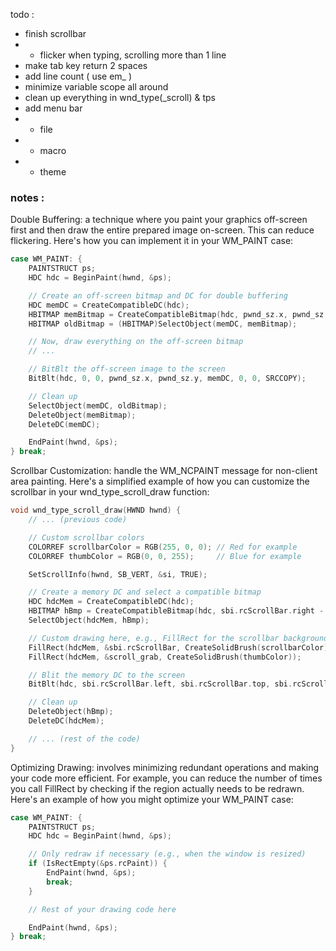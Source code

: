 todo :
- finish scrollbar
- - flicker when typing, scrolling more than 1 line
- make tab key return 2 spaces
- add line count ( use em_ )
- minimize variable scope all around
- clean up everything in wnd_type(_scroll) & tps
- add menu bar
- - file
- - macro
- - theme


### notes :
Double Buffering: a technique where you paint your graphics off-screen first and then draw the entire prepared image on-screen.
This can reduce flickering.
Here's how you can implement it in your WM_PAINT case:
```cpp
case WM_PAINT: {
    PAINTSTRUCT ps;
    HDC hdc = BeginPaint(hwnd, &ps);

    // Create an off-screen bitmap and DC for double buffering
    HDC memDC = CreateCompatibleDC(hdc);
    HBITMAP memBitmap = CreateCompatibleBitmap(hdc, pwnd_sz.x, pwnd_sz.y);
    HBITMAP oldBitmap = (HBITMAP)SelectObject(memDC, memBitmap);

    // Now, draw everything on the off-screen bitmap
    // ...

    // BitBlt the off-screen image to the screen
    BitBlt(hdc, 0, 0, pwnd_sz.x, pwnd_sz.y, memDC, 0, 0, SRCCOPY);

    // Clean up
    SelectObject(memDC, oldBitmap);
    DeleteObject(memBitmap);
    DeleteDC(memDC);

    EndPaint(hwnd, &ps);
} break;
```
Scrollbar Customization: handle the WM_NCPAINT message for non-client area painting.
Here's a simplified example of how you can customize the scrollbar in your wnd_type_scroll_draw function:
```cpp
void wnd_type_scroll_draw(HWND hwnd) {
    // ... (previous code)

    // Custom scrollbar colors
    COLORREF scrollbarColor = RGB(255, 0, 0); // Red for example
    COLORREF thumbColor = RGB(0, 0, 255);     // Blue for example

    SetScrollInfo(hwnd, SB_VERT, &si, TRUE);

    // Create a memory DC and select a compatible bitmap
    HDC hdcMem = CreateCompatibleDC(hdc);
    HBITMAP hBmp = CreateCompatibleBitmap(hdc, sbi.rcScrollBar.right - sbi.rcScrollBar.left, sbi.rcScrollBar.bottom - sbi.rcScrollBar.top);
    SelectObject(hdcMem, hBmp);

    // Custom drawing here, e.g., FillRect for the scrollbar background and thumb
    FillRect(hdcMem, &sbi.rcScrollBar, CreateSolidBrush(scrollbarColor));
    FillRect(hdcMem, &scroll_grab, CreateSolidBrush(thumbColor));

    // Blit the memory DC to the screen
    BitBlt(hdc, sbi.rcScrollBar.left, sbi.rcScrollBar.top, sbi.rcScrollBar.right - sbi.rcScrollBar.left, sbi.rcScrollBar.bottom - sbi.rcScrollBar.top, hdcMem, 0, 0, SRCCOPY);

    // Clean up
    DeleteObject(hBmp);
    DeleteDC(hdcMem);

    // ... (rest of the code)
}
```
Optimizing Drawing: involves minimizing redundant operations and making your code more efficient.
For example, you can reduce the number of times you call FillRect by checking if the region actually needs to be redrawn.
Here's an example of how you might optimize your WM_PAINT case:
```cpp
case WM_PAINT: {
    PAINTSTRUCT ps;
    HDC hdc = BeginPaint(hwnd, &ps);

    // Only redraw if necessary (e.g., when the window is resized)
    if (IsRectEmpty(&ps.rcPaint)) {
        EndPaint(hwnd, &ps);
        break;
    }

    // Rest of your drawing code here

    EndPaint(hwnd, &ps);
} break;
```